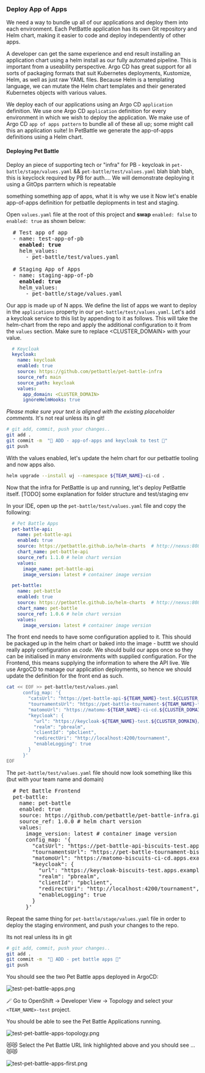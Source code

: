 ### Deploy App of Apps
We need a way to bundle up all of our applications and deploy them into each environment. Each PetBattle application has its own Git repository and Helm chart, making it easier to code and deploy independently of other apps.

A developer can get the same experience and end result installing an application chart using a helm install as our fully automated pipeline. This is important from a useability perspective. Argo CD has great support for all sorts of packaging formats that suit Kubernetes deployments, Kustomize, Helm, as well as just raw YAML files. Because
Helm is a templating language, we can mutate the Helm chart templates and their generated Kubernetes objects with various values.

We deploy each of our applications using an Argo CD `application` definition. We use one Argo CD `application` definition for every environment in which we wish to deploy the application. We make use of Argo CD `app of apps pattern` to bundle all of these all up; some might call this an application suite! In PetBattle we generate the app-of-apps definitions using a Helm chart.

#### Deploying Pet Battle
Deploy an piece of supporting tech or "infra" for PB - keycloak in `pet-battle/stage/values.yaml` && `pet-battle/test/values.yaml`
blah blah blah, this is keyclock required by PB for auth.... We will demonstrate deploying it using a GitOps parrtern which is repeatable

something something app of apps, what it is why we use it
Now let's enable app-of-apps definition for petbatlle deplopments in test and staging. 

Open `values.yaml` file at the root of this project and **swap** `enabled: false` to `enabled: true` as shown below:

<pre>
  # Test app of app
  - name: test-app-of-pb
<strong>    enabled: true</strong>
    helm_values:
      - pet-battle/test/values.yaml

  # Staging App of Apps
  - name: staging-app-of-pb
<strong>    enabled: true</strong>
    helm_values:
      - pet-battle/stage/values.yaml
</pre>


Our app is made up of N apps. We define the list of apps we want to deploy in the `applications` property in our `pet-battle/test/values.yaml`. Let's add a keycloak service to this list by appending to it as follows. This will take the helm-chart from the repo and apply the additional configuration to it from the `values` section. Make sure to replace <CLUSTER_DOMAIN> with your value.

```yaml
  # Keycloak
  keycloak:
    name: keycloak
    enabled: true
    source: https://github.com/petbattle/pet-battle-infra
    source_ref: main
    source_path: keycloak
    values:
      app_domain: <CLUSTER_DOMAIN>
      ignoreHelmHooks: true
```
*Please make sure your text is aligned with the existing placeholder comments.*
It's not real unless its in git!
```bash
# git add, commit, push your changes..
git add .
git commit -m  "🐰 ADD - app-of-apps and keycloak to test 🐰" 
git push 
```

With the values enabled, let's update the helm chart for our petbattle tooling and now apps also.
```bash
helm upgrade --install uj --namespace ${TEAM_NAME}-ci-cd .
```

Now that the infra for PetBattle is up and running, let's deploy PetBattle itself. 
[TODO] some explanation for folder structure and test/staging env

In your IDE, open up the `pet-battle/test/values.yaml` file and copy the following:

```yaml
  # Pet Battle Apps
  pet-battle-api:
    name: pet-battle-api
    enabled: true
    source: https://petbattle.github.io/helm-charts  # http://nexus:8081/repository/helm-charts
    chart_name: pet-battle-api
    source_ref: 1.1.0 # helm chart version
    values:
      image_name: pet-battle-api
      image_version: latest # container image version

  pet-battle:
    name: pet-battle
    enabled: true
    source: https://petbattle.github.io/helm-charts  # http://nexus:8081/repository/helm-charts 
    chart_name: pet-battle
    source_ref: 1.0.6 # helm chart version
    values:
      image_version: latest # container image version
```

The front end needs to have some configuration applied to it. This should be packaged up in the helm chart or baked into the image - butttt we should really apply configuration as *code*. We should build our apps once so they can be initialised in many environments with supplied configuration. For the Frontend, this means supplying the information to where the API live. We use ArgoCD to manage our application deployments, so hence we should update the definition for the front end as such.
```bash
cat << EOF >> pet-battle/test/values.yaml
      config_map: '{
        "catsUrl": "https://pet-battle-api-${TEAM_NAME}-test.${CLUSTER_DOMAIN}",
        "tournamentsUrl": "https://pet-battle-tournament-${TEAM_NAME}-test.${CLUSTER_DOMAIN}",
        "matomoUrl": "https://matomo-${TEAM_NAME}-ci-cd.${CLUSTER_DOMAIN}/",
        "keycloak": {
          "url": "https://keycloak-${TEAM_NAME}-test.${CLUSTER_DOMAIN}/auth/",
          "realm": "pbrealm",
          "clientId": "pbclient",
          "redirectUri": "http://localhost:4200/tournament",
          "enableLogging": true
        }
      }'
EOF
```

The `pet-battle/test/values.yaml` file should now look something like this (but with your team name and domain)
<pre>
  # Pet Battle Frontend
  pet-battle:
    name: pet-battle
    enabled: true
    source: https://github.com/petbattle/pet-battle-infra.git
    source_ref: 1.0.0 # helm chart version
    values:
      image_version: latest # container image version
      config_map: '{
        "catsUrl": "https://pet-battle-api-biscuits-test.apps.example.com",
        "tournamentsUrl": "https://pet-battle-tournament-biscuits-test.apps.example.com",
        "matomoUrl": "https://matomo-biscuits-ci-cd.apps.example.com/",
        "keycloak": {
          "url": "https://keycloak-biscuits-test.apps.example.com/auth/",
          "realm": "pbrealm",
          "clientId": "pbclient",
          "redirectUri": "http://localhost:4200/tournament",
          "enableLogging": true
        }
      }'
</pre>

Repeat the same thing for `pet-battle/stage/values.yaml` file in order to deploy the staging environment, and push your changes to the repo.

Its not real unless its in git
```bash
# git add, commit, push your changes..
git add .
git commit -m  "🐩 ADD - pet battle apps 🐩" 
git push 
```

You should see the two Pet Battle apps deployed in ArgoCD:

![test-pet-battle-apps.png](images/test-pet-battle-apps.png)

🪄 Go to OpenShift -> Developer View -> Topology and select your `<TEAM_NAME>-test` project.

You should be able to see the Pet Battle Applications running.

![test-pet-battle-apps-topology.png](images/test-pet-battle-apps-topology.png)

😻😻 Select the Pet Battle URL link highlighted above and you should see ... 😻😻

![test-pet-battle-apps-first.png](images/test-pet-battle-apps-first.png)